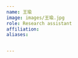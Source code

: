 ```yaml
---
name: 王瑜
image: images/王瑜.jpg
role: Research assistant
affiliation:
aliases:


---
```



